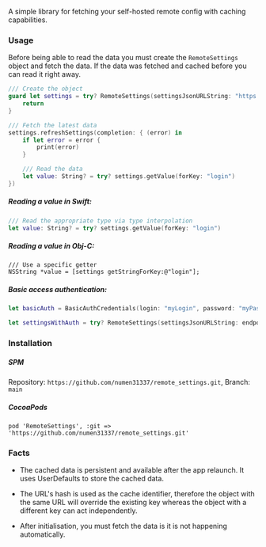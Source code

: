 A simple library for fetching your self-hosted remote config with caching capabilities.

### Usage

Before being able to read the data you must create the `RemoteSettings` object and fetch the data. If the data was fetched and cached before you can read it right away.

```swift
/// Create the object
guard let settings = try? RemoteSettings(settingsJsonURLString: "https://api.github.com/users/github") else {
	return
}

/// Fetch the latest data
settings.refreshSettings(completion: { (error) in
	if let error = error {
		print(error)
	}

	/// Read the data
	let value: String? = try? settings.getValue(forKey: "login")
})
```

##### Reading a value in Swift:
```swift
/// Read the appropriate type via type interpolation
let value: String? = try? settings.getValue(forKey: "login")
```

##### Reading a value in Obj-C:
```obj-c
/// Use a specific getter
NSString *value = [settings getStringForKey:@"login"];
```

##### Basic access authentication:
```swift
let basicAuth = BasicAuthCredentials(login: "myLogin", password: "myPassword")

let settingsWithAuth = try? RemoteSettings(settingsJsonURLString: endpointWithAuth, basicAuth: basicAuth)
```

### Installation

##### SPM
Repository: `https://github.com/numen31337/remote_settings.git`, Branch: `main`

##### CocoaPods
`pod 'RemoteSettings', :git => 'https://github.com/numen31337/remote_settings.git'`

### Facts

- The cached data is persistent and available after the app relaunch. It uses UserDefaults to store the cached data.

- The URL's hash is used as the cache identifier, therefore the object with the same URL will override the existing key whereas the object with a different key can act independently.

- After initialisation, you must fetch the data is it is not happening automatically.
